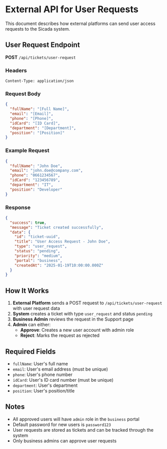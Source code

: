 # External API for User Requests

This document describes how external platforms can send user access requests to the Sicada system.

## User Request Endpoint

**POST** `/api/tickets/user-request`

### Headers
```
Content-Type: application/json
```

### Request Body
```json
{
  "fullName": "[Full Name]",
  "email": "[Email]",
  "phone": "[Phone]",
  "idCard": "[ID Card]",
  "department": "[Department]",
  "position": "[Position]"
}
```

### Example Request
```json
{
  "fullName": "John Doe",
  "email": "john.doe@company.com",
  "phone": "0661234567",
  "idCard": "123456789",
  "department": "IT",
  "position": "Developer"
}
```

### Response
```json
{
  "success": true,
  "message": "Ticket created successfully",
  "data": {
    "id": "ticket-uuid",
    "title": "User Access Request - John Doe",
    "type": "user_request",
    "status": "pending",
    "priority": "medium",
    "portal": "business",
    "createdAt": "2025-01-19T10:00:00.000Z"
  }
}
```

## How It Works

1. **External Platform** sends a POST request to `/api/tickets/user-request` with user request data
2. **System** creates a ticket with type `user_request` and status `pending`
3. **Business Admin** reviews the request in the Support page
4. **Admin** can either:
   - **Approve**: Creates a new user account with admin role
   - **Reject**: Marks the request as rejected

## Required Fields

- `fullName`: User's full name
- `email`: User's email address (must be unique)
- `phone`: User's phone number
- `idCard`: User's ID card number (must be unique)
- `department`: User's department
- `position`: User's position/title

## Notes

- All approved users will have `admin` role in the `business` portal
- Default password for new users is `password123`
- User requests are stored as tickets and can be tracked through the system
- Only business admins can approve user requests
